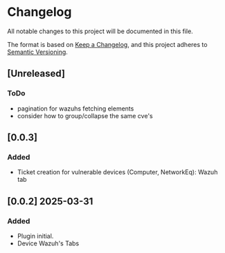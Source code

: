 # Changelog

All notable changes to this project will be documented in this file.

The format is based on [Keep a Changelog](https://keepachangelog.com/en/1.1.0/),
and this project adheres to [Semantic Versioning](https://semver.org/spec/v2.0.0.html).

## [Unreleased]

### ToDo
- pagination for wazuhs fetching elements
- consider how to group/collapse the same cve's

## [0.0.3]

### Added
- Ticket creation for vulnerable devices (Computer, NetworkEq): Wazuh tab

## [0.0.2] 2025-03-31

### Added

- Plugin initial.
- Device Wazuh's Tabs
